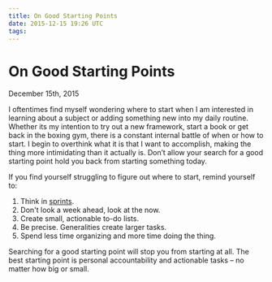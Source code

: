 ```yaml
---
title: On Good Starting Points
date: 2015-12-15 19:26 UTC
tags:
---
```


# On Good Starting Points
<time>December 15th, 2015</time>

I oftentimes find myself wondering where to start when I am interested in learning about a subject or adding something new into my daily routine. Whether its my intention to try out a new framework, start a book or get back in the boxing gym, there is a constant internal battle of when or how to start. I begin to overthink what it is that I want to accomplish, making the thing more intimidating than it actually is. Don’t allow your search for a good starting point hold you back from starting something today.

If you find yourself struggling to figure out where to start, remind yourself to:

1. Think in [sprints](http://www.gv.com/sprint/).
1. Don't look a week ahead, look at the now.
1. Create small, actionable to-do lists.
1. Be precise. Generalities create larger tasks.
1. Spend less time organizing and more time doing the thing.

Searching for a good starting point will stop you from starting at all. The best starting point is personal accountability and actionable tasks – no matter how big or small.